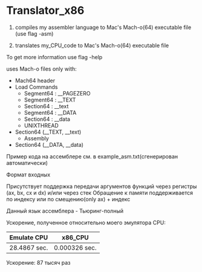 # Translator_x86
1) compiles my assembler language to Mac's Mach-o(64) executable file (use flag -asm)

2) translates my_CPU_code to Mac's Mach-o(64) executable file

To get more information use flag -help

uses Mach-o files only with:
- Mach64 header
- Load Commands
  - Segment64 : __PAGEZERO
  - Segment64 : __TEXT
  - Section64 : __text
  - Segment64 : __DATA
  - Section64 : __data
  - UNIXTHREAD
- Section64 (__TEXT, __text)
  - Assembly
- Section64 (__DATA, __data)

Пример кода на ассемблере см. в example_asm.txt(сгенерирован автоматически)

Формат входных 

Присутствует поддержка передачи аргументов функций через регистры (ax, bx, cx и dx) и/или через стек
Обращение к памяти поддерживается по индексу или по смещению(only ax) + индекс

Данный язык ассемблера - Тьюринг-полный

Ускорение, полученное относительно моего эмулятора CPU:

Emulate CPU | x86_CPU
------------|--------
28.4867 sec.| 0.000326 sec.

Ускорение: 87 тысяч раз
